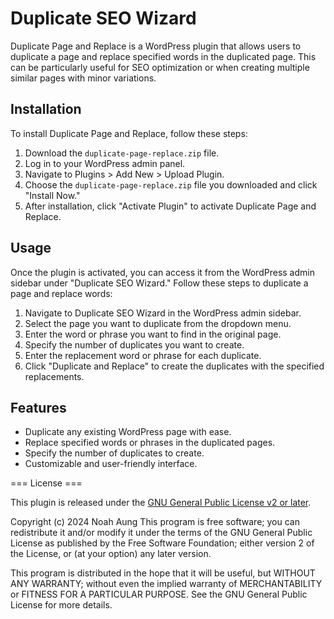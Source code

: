 # Duplicate SEO Wizard

Duplicate Page and Replace is a WordPress plugin that allows users to duplicate a page and replace specified words in the duplicated page. This can be particularly useful for SEO optimization or when creating multiple similar pages with minor variations.

## Installation

To install Duplicate Page and Replace, follow these steps:

1. Download the `duplicate-page-replace.zip` file.
2. Log in to your WordPress admin panel.
3. Navigate to Plugins > Add New > Upload Plugin.
4. Choose the `duplicate-page-replace.zip` file you downloaded and click "Install Now."
5. After installation, click "Activate Plugin" to activate Duplicate Page and Replace.

## Usage

Once the plugin is activated, you can access it from the WordPress admin sidebar under "Duplicate SEO Wizard." Follow these steps to duplicate a page and replace words:

1. Navigate to Duplicate SEO Wizard in the WordPress admin sidebar.
2. Select the page you want to duplicate from the dropdown menu.
3. Enter the word or phrase you want to find in the original page.
4. Specify the number of duplicates you want to create.
5. Enter the replacement word or phrase for each duplicate.
6. Click "Duplicate and Replace" to create the duplicates with the specified replacements.

## Features

- Duplicate any existing WordPress page with ease.
- Replace specified words or phrases in the duplicated pages.
- Specify the number of duplicates to create.
- Customizable and user-friendly interface.

=== License ===

This plugin is released under the [GNU General Public License v2 or later](https://www.gnu.org/licenses/gpl-2.0.html).

Copyright (c) 2024 Noah Aung
This program is free software; you can redistribute it and/or modify it under the terms of the GNU General Public License as published by the Free Software Foundation; either version 2 of the License, or (at your option) any later version.

This program is distributed in the hope that it will be useful, but WITHOUT ANY WARRANTY; without even the implied warranty of MERCHANTABILITY or FITNESS FOR A PARTICULAR PURPOSE. See the GNU General Public License for more details.

